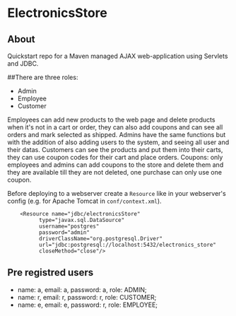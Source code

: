 # ElectronicsStore
## About

Quickstart repo for a Maven managed AJAX web-application using Servlets and JDBC.

##There are three roles:
* Admin
* Employee
* Customer

Employees can add new products to the web page and delete products when it's not in a cart or order, they can also add coupons and can see all orders and mark selected as shipped.
Admins have the same functions but with the addition of also adding users to the system, and seeing all user and their datas.
Customers can see the products and put them into their carts, they can use coupon codes for their cart and place orders.
Coupons: only employees and admins can add coupons to the store and delete them and they are available till they are not deleted, one purchase can only use one coupon.

Before deploying to a webserver create a `Resource` like in your webserver's config (e.g. for Apache Tomcat in `conf/context.xml`).

```
	<Resource name="jdbc/electronicsStore"
		  type="javax.sql.DataSource"
		  username="postgres"
		  password="admin"
		  driverClassName="org.postgresql.Driver"
		  url="jdbc:postgresql://localhost:5432/electronics_store"
		  closeMethod="close"/>
```
## Pre registred users
*  name: a, email: a, password: a, role: ADMIN;
*  name: r, email: r, password: r, role: CUSTOMER;
*  name: e, email: e, password: r, role: EMPLOYEE;
